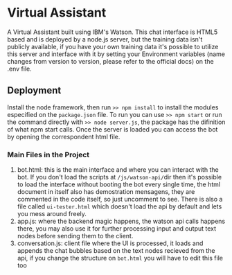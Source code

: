 # Virtual Assistant
A Virtual Assistant built using IBM's Watson.
This chat interface is HTML5 based and is deployed by a node.js server, but the training data isn't publicly available, if you have your own training data it's possible to utilize this server and interface with it by setting your Environment variables (name changes from version to version, please refer to the official docs) on the .env file.

## Deployment
Install the node framework, then run `>> npm install` to install the modules especified on the `package.json` file.
To run you can use `>> npm start` or run the command directly with `>> node server.js`, the package has the difinition of what npm start calls.
Once the server is loaded you can access the bot by opening the correspondent html file.

### Main Files in the Project
1. bot.html: this is the main interface and where you can interact with the bot. If you don't load the scripts at `/js/watson-api/`dir then it's possible to load the interface without booting the bot every single time, the html document in itself also has demostration mensagens, they are commented in the code itself, so just uncomment to see. There is also a file called `ui-tester.html` which doesn't load the api by default and lets you mess around freely.
2. app.js: where the backend magic happens, the watson api calls happens there, you may also use it for further processing input and output text nodes before sending them to the client.
3. conversation.js: client file where the UI is processed, it loads and appends the chat bubbles based on the text nodes recieved from the api, if you change the structure on `bot.html` you will have to edit this file too
